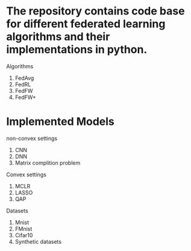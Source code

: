 # The repository contains code base for different federated learning algorithms and their implementations in python. 

Algorithms
1) FedAvg
2) FedRL 
3) FedFW
4) FedFW+

# Implemented Models
non-convex settings
1) CNN
2) DNN
3) Matrix complition problem

Convex settings
1) MCLR
2) LASSO
3) QAP

Datasets
1) Mnist
2) FMnist
3) Cifar10
4) Synthetic datasets
